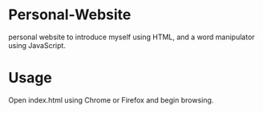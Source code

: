 # Personal-Website
personal website to introduce myself using HTML, and a word manipulator using JavaScript.

# Usage
Open index.html using Chrome or Firefox and begin browsing.
